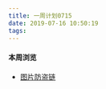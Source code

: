 ```yaml
---
title: 一周计划0715
date: 2019-07-16 10:50:19
tags:
---
```





#### 本周浏览

* [图片防盗链](https://juejin.im/post/5cb6eaf951882532a376875e)


